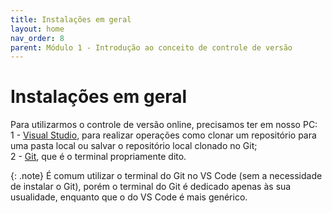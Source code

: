 ```yaml
---
title: Instalações em geral
layout: home
nav_order: 8
parent: Módulo 1 - Introdução ao conceito de controle de versão
---
```


<h1>Instalações em geral</h1>

<p>
Para utilizarmos o controle de versão online, precisamos ter em nosso PC:
<br>1 - <a href = "https://visualstudio.microsoft.com/pt-br/downloads/">Visual Studio</a>, para realizar operações como clonar um repositório para uma pasta local ou salvar o repositório local clonado no Git;
<br>2 - <a href = "https://git-scm.com/downloads">Git</a>, que é o terminal propriamente dito.
</p>

{: .note} É comum utilizar o terminal do Git no VS Code (sem a necessidade de instalar o Git), porém o terminal do Git é dedicado apenas às sua usualidade, enquanto que o do VS Code é mais genérico.
